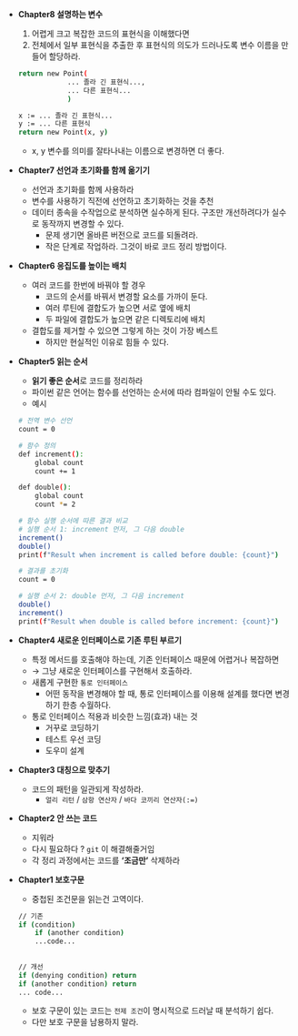 - **Chapter8 설명하는 변수**
    1. 어렵게 크고 복잡한 코드의 표현식을 이해했다면
    2. 전체에서 일부 표현식을 추출한 후 표현식의 의도가 드러나도록 변수 이름을 만들어 할당하라.

    ```bash
    return new Point(
    			... 졸라 긴 표현식...,
    			... 다른 표현식...
    			)
    
    x := ... 졸라 긴 표현식...
    y := ... 다른 표현식
    return new Point(x, y)
    ```

    - x, y 변수를 의미를 잘타나내는 이름으로 변경하면 더 좋다.


- **Chapter7 선언과 초기화를 함께 옮기기**
    - 선언과 초기화를 함께 사용하라
    - 변수를 사용하기 직전에 선언하고 초기화하는 것을 추천
    - 데이터 종속을 수작업으로 분석하면 실수하게 된다. 구조만 개선하려다가 실수로 동작까지 변경할 수 있다.
        - 문제 생기면 올바른 버전으로 코드를 되돌려라.
        - 작은 단계로 작업하라. 그것이 바로 코드 정리 방법이다.



- **Chapter6 응집도를 높이는 배치**
    - 여러 코드를 한번에 바꿔야 할 경우
        - 코드의 순서를 바꿔서 변경할 요소를 가까이 둔다.
        - 여러 루틴에 결합도가 높으면 서로 옆에 배치
        - 두 파일에 결합도가 높으면 같은 디렉토리에 배치
    - 결합도를 제거할 수 있으면 그렇게 하는 것이 가장 베스트
        - 하지만 현실적인 이유로 힘들 수 있다.




- **Chapter5 읽는 순서**
    - **읽기 좋은 순서**로 코드를 정리하라
    - 파이썬 같은 언어는 함수를 선언하는 순서에 따라 컴파일이 안될 수도 있다.
    - 예시

    ```bash
    # 전역 변수 선언
    count = 0
    
    # 함수 정의
    def increment():
        global count
        count += 1
    
    def double():
        global count
        count *= 2
    
    # 함수 실행 순서에 따른 결과 비교
    # 실행 순서 1: increment 먼저, 그 다음 double
    increment()
    double()
    print(f"Result when increment is called before double: {count}")
    
    # 결과를 초기화
    count = 0
    
    # 실행 순서 2: double 먼저, 그 다음 increment
    double()
    increment()
    print(f"Result when double is called before increment: {count}")
    ```



- **Chapter4 새로운 인터페이스로 기존 루틴 부르기**
    - 특정 메서드를 호출해야 하는데, 기존 인터페이스 때문에 어렵거나 복잡하면
    - → 그냥 새로운 인터페이스를 구현해서 호출하라.
    - 새롭게 구현한 `통로 인터페이스`
        - 어떤 동작을 변경해야 할 때, 통로 인터페이스를 이용해 설계를 했다면 변경하기 한층 수월하다.
    - 통로 인터페이스 적용과 비슷한 느낌(효과) 내는 것
        - 거꾸로 코딩하기
        - 테스트 우선 코딩
        - 도우미 설계


- **Chapter3 대칭으로 맞추기**
    - 코드의 패턴을 일관되게 작성하라.
        - `얼리 리턴` / `삼항 연산자` / `바다 코끼리 연산자(:=)`


- **Chapter2 안 쓰는 코드**
    - 지워라
    - 다시 필요하다 ? `git` 이 해결해줄거임
    - 각 정리 과정에서는 코드를 **‘조금만’** 삭제하라


- **Chapter1 보호구문**
    - 중첩된 조건문을 읽는건 고역이다.

    ```bash
    // 기존
    if (condition) 
    	if (another condition)
    	...code...
    	
    	
    // 개선
    if (denying condition) return
    if (another condition) return 
    ... code...
    ```

    - 보호 구문이 있는 코드는 `전제 조건`이 명시적으로 드러날 때 분석하기 쉽다.
    - 다만 보호 구문을 남용하지 말라.